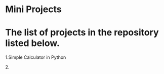 # Mini Projects

# The list of projects in the repository listed below.
<p>1.Simple Calculator in Python</p>
<p>2.</p>
